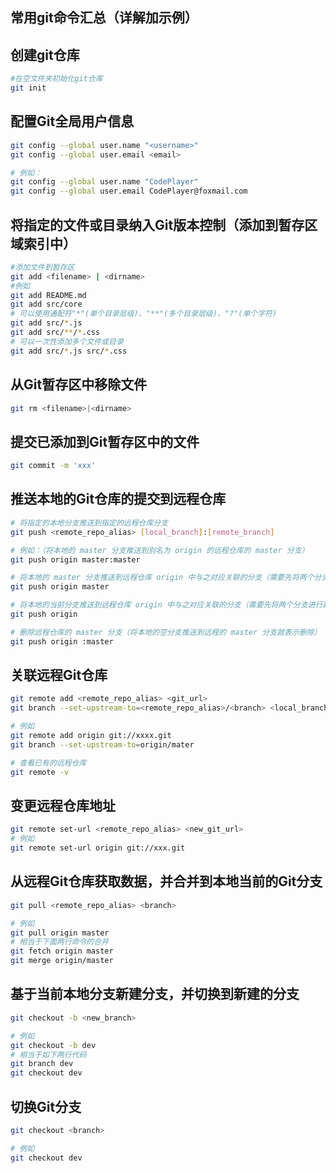 ## 常用git命令汇总（详解加示例）

## 创建git仓库

```bash
#在空文件夹初始化git仓库
git init
```

## 配置Git全局用户信息

```bash
git config --global user.name "<username>"
git config --global user.email <email>

# 例如：
git config --global user.name "CodePlayer"
git config --global user.email CodePlayer@foxmail.com
```

## 将指定的文件或目录纳入Git版本控制（添加到暂存区域索引中）

```bash
#添加文件到暂存区
git add <filename> | <dirname>
#例如
git add README.md
git add src/core
# 可以使用通配符"*"(单个目录层级)、"**"(多个目录层级)、"?"(单个字符)
git add src/*.js
git add src/**/*.css
# 可以一次性添加多个文件或目录
git add src/*.js src/*.css
```

## 从Git暂存区中移除文件

```bash
git rm <filename>|<dirname>
```

## 提交已添加到Git暂存区中的文件

```bash
git commit -m 'xxx'
```

## 推送本地的Git仓库的提交到远程仓库

```bash
# 将指定的本地分支推送到指定的远程仓库分支
git push <remote_repo_alias> [local_branch]:[remote_branch]

# 例如：（将本地的 master 分支推送到别名为 origin 的远程仓库的 master 分支）
git push origin master:master

# 将本地的 master 分支推送到远程仓库 origin 中与之对应关联的分支（需要先将两个分支进行跟踪关联）
git push origin master

# 将本地的当前分支推送到远程仓库 origin 中与之对应关联的分支（需要先将两个分支进行跟踪关联）
git push origin

# 删除远程仓库的 master 分支（将本地的空分支推送到远程的 master 分支就表示删除）
git push origin :master
```

## 关联远程Git仓库

```bash
git remote add <remote_repo_alias> <git_url>
git branch --set-upstream-to=<remote_repo_alias>/<branch> <local_branch>

# 例如
git remote add origin git://xxxx.git
git branch --set-upstream-to=origin/mater

# 查看已有的远程仓库
git remote -v
```

## 变更远程仓库地址

```bash
git remote set-url <remote_repo_alias> <new_git_url>
# 例如
git remote set-url origin git://xxx.git
```

## 从远程Git仓库获取数据，并合并到本地当前的Git分支

```bash
git pull <remote_repo_alias> <branch>

# 例如
git pull origin master
# 相当于下面两行命令的合并
git fetch origin master 
git merge origin/master
```

## 基于当前本地分支新建分支，并切换到新建的分支

```bash
git checkout -b <new_branch>

# 例如
git checkout -b dev
# 相当于如下两行代码
git branch dev
git checkout dev
```

## 切换Git分支

```bash
git checkout <branch>

# 例如
git checkout dev
```

